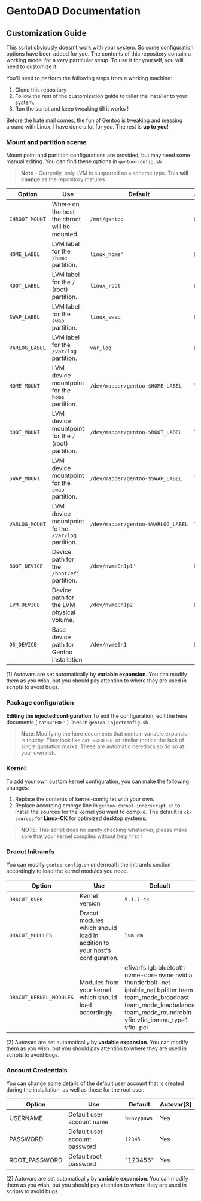 # GentoDAD Documentation
## Customization Guide

This script obviously doesn't work with your system.  So some configuration options have been added for you.  The contents of this repository contain a working model for a very particular setup.  To use it for yourself, you will need to customize it.

You'll need to perform the following steps from a working machine:

1.  Clone this repository
2.  Follow the rest of the customization guide to tailer the installer to your system.
3.  Run the script and keep tweaking till it works !

Before the hate mail comes, the fun of Gentoo is tweaking and messing around with Linux.
I have done a lot for you.  The rest is **up to you!**

### Mount and partition sceme

Mount point and partition configurations are provided, but may need some manual editing.
You can find these options in ``gentoo-config.sh``.

> **Note** - Currently, only LVM is supported as a scheme type.  This **will change** as the repository matures.

| Option | Use | Default | Autovar[1]
| --- | --- | --- | --- |
``CHROOT_MOUNT`` | Where on the host the chroot will be mounted. | ``/mnt/gentoo`` | No
``HOME_LABEL`` | LVM label for the ``/home`` partition. | ``linux_home'`` | No
``ROOT_LABEL`` | LVM label for the ``/`` (root) partition. | ``linux_root`` | No
``SWAP_LABEL`` | LVM label for the ``swap`` partition. | ``linux_swap`` | No
``VARLOG_LABEL`` | LVM label for the ``/var/log`` partition. | ``var_log`` | No
``HOME_MOUNT`` | LVM device mountpoint for the ``home`` partition.  | ``/dev/mapper/gentoo-$HOME_LABEL`` | Yes
``ROOT_MOUNT`` | LVM device mountpoint for the ``/`` (root) partition. | ``/dev/mapper/gentoo-$ROOT_LABEL`` | Yes
``SWAP_MOUNT`` | LVM device mountpoint for the ``swap`` partition. | ``/dev/mapper/gentoo-$SWAP_LABEL`` | Yes
``VARLOG_MOUNT`` | LVM device mountpoint fo the ``/var/log`` partition. | ``/dev/mapper/gentoo-$VARLOG_LABEL`` | Yes
``BOOT_DEVICE`` | Device path for the ``/boot/efi`` partition. | ``/dev/nvme0n1p1'`` | No
``LVM_DEVICE`` | Device path for the LVM physical volume. | ``/dev/nvme0n1p2`` | No
``OS_DEVICE`` | Base device path for Gentoo installation | ``/dev/nvme0n1`` | No

[1] Autovars are set automatically by **variable expansion**.  You can modify them as you wish, but you should pay attention to where they are used in scripts to avoid bugs.

### Package configuration

**Editing the injected configuration**
To edit the configuration, edit the here documents ( ``cat<<'EOF'`` ) lines in ``gentoo-injectconfig.sh``

> **Note**: Modifying the here documents that contain variable expansion is touchy.  They look like
> ``cat <<EOFDOC`` or similar (notice the lack of single quotation marks.  These are automatic heredocs
> so do so at your own risk.

### Kernel

To add your own custom kernel configuration, you can make the following changes:

1.  Replace the contents of kernel-config.txt with your own.
2.  Replace according emerge line in ``gentoo-chroot-innerscript.sh`` to install the sources for the kernel you want to compile.  The default is ``ck-sources`` for **Linux-CK** for optimized desktop systems.

> **NOTE**: This script does no sanity checking whatsover, please make sure that your kernel compiles without
> help first !

### Dracut Initramfs

You can modify ``gentoo-config.sh`` underneath the initramfs section accordingly to load the kernel modules you need.

| Option | Use | Default | Autovar[2]
| --- | --- | --- | --- |
``DRACUT_KVER`` | Kernel version | ``5.1.7-ck`` | No
``DRACUT_MODULES`` | Dracut modules which should load in addition to your host's configuration. | ``lvm dm`` | No
``DRACUT_KERNEL_MODULES`` | Modules from your kernel which should load accordingly. | efivarfs igb bluetooth nvme-core nvme nvidia thunderbolt-net iptable_nat bpfilter team team_mode_broadcast team_mode_loadbalance team_mode_roundrobin vfio vfio_iommu_type1 vfio-pci | No

[2] Autovars are set automatically by **variable expansion**.  You can modify them as you wish, but you should pay attention to where they are used in scripts to avoid bugs.

### Account Credentials

You can change some details of the default user account that is created during the installation, as well as those for the root user.

| Option | Use | Default | Autovar[3]
| --- | --- | --- | --- |
USERNAME | Default user account name | ``heavypaws`` | Yes
PASSWORD | Default user account password | ``12345`` | Yes
ROOT_PASSWORD | Default root password | "123456" | Yes

[2] Autovars are set automatically by **variable expansion**.  You can modify them as you wish, but you should pay attention to where they are used in scripts to avoid bugs.

